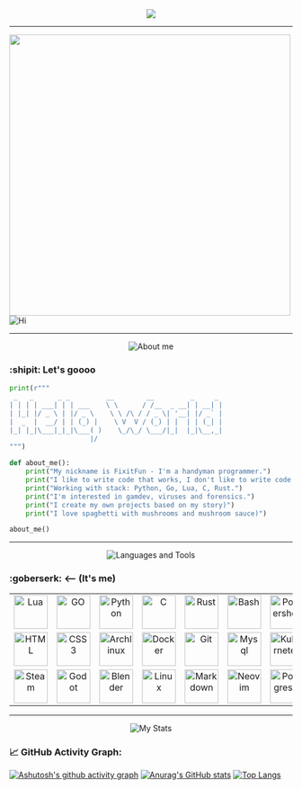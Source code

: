 <div id="header" align="center">
  
 <img src ="https://www.demirramon.com/gen/undertale_text_box.png?text=%20Hi%20there%0A%20Welcome%20to%20my%20github%20page&box=deltarune&boxcolor=000000&character=custom&expression=https%3A%2F%2Fwww.demirramon.com%2Fmedia%2Fundertale%2Fchar%2Ftemp%2Fexpressions%2F1751121414_4510.png&asterisk=ffffff&size=2&style=darkworld&t=1751121519"> 
  
</div>

---

<div align="left">
 <img src="https://media.tenor.com/gFDT7Ic6BdkAAAAi/pixel-sitting.gif" width="500" height="500">
<img src="https://fontmeme.com/permalink/250520/0c3ffe96d696f85a80a4a01096a1ca27.png" alt="Hi">
</div>

---


<div align="center">  
<img src="https://www.demirramon.com/gen/undertale_text_box.png?text=%20About%20me&box=deltarune&boxcolor=000000&character=custom&expression=https%3A%2F%2Fwww.demirramon.com%2Fmedia%2Fundertale%2Fchar%2Ftemp%2Fexpressions%2F1751121414_4510.png&asterisk=ffffff&size=2&style=darkworld&t=1751121415" alt="About me">
</div>



### :shipit: Let's goooo

```python
print(r"""
 _   _      _ _         __        __         _     _ 
| | | | ___| | | ___    \ \      / /__  _ __| | __| |
| |_| |/ _ \ | |/ _ \    \ \ /\ / / _ \| '__| |/ _` |
|  _  |  __/ | | (_) |    \ V  V / (_) | |  | | (_| |
|_| |_|\___|_|_|\___( )    \_/\_/ \___/|_|  |_|\__,_|
                    |/                                
""")

def about_me():
    print("My nickname is FixitFun - I'm a handyman programmer.")
    print("I like to write code that works, I don't like to write code that doesn't work.")
    print("Working with stack: Python, Go, Lua, C, Rust.")
    print("I'm interested in gamdev, viruses and forensics.")
    print("I create my own projects based on my story)")
    print("I love spaghetti with mushrooms and mushroom sauce)")

about_me()
```

---

<div align="center">
  
<img src="https://www.demirramon.com/gen/undertale_text_box.png?text=%20Languages%20and%20Tools&box=deltarune&boxcolor=000000&character=custom&expression=https%3A%2F%2Fwww.demirramon.com%2Fmedia%2Fundertale%2Fchar%2Ftemp%2Fexpressions%2F1751121414_4510.png&asterisk=ffffff&size=2&style=darkworld&t=1751121717" alt="Languages ​​and Tools">
</div>  

### :goberserk: <-- (It's me)

<table>
  <tr>
    <td align="center">
    <img src="https://cdn.jsdelivr.net/gh/devicons/devicon@latest/icons/lua/lua-plain.svg" width="60" title="Lua">
    </td>
    <td align="center">
    <img src="https://cdn.jsdelivr.net/gh/devicons/devicon@latest/icons/go/go-original-wordmark.svg" width="60" title="GO">
    </td>
    <td align="center">
    <img src="https://cdn.jsdelivr.net/gh/devicons/devicon@latest/icons/python/python-original.svg" width="60" title="Python">
    </td>
    <td align="center">
    <img src="https://cdn.jsdelivr.net/gh/devicons/devicon@latest/icons/c/c-original.svg" width="60" title="C">
    </td>
    <td align="center">
    <img src="https://cdn.jsdelivr.net/gh/devicons/devicon@latest/icons/rust/rust-original.svg" width="60" title="Rust">
    </td>
    <td align="center">
    <img src="https://cdn.jsdelivr.net/gh/devicons/devicon@latest/icons/bash/bash-original.svg" width="60" title="Bash">
    </td>
    <td align="center">
    <img src="https://cdn.jsdelivr.net/gh/devicons/devicon@latest/icons/powershell/powershell-original.svg" width="60" title="Powershell">
    </td>
  </tr>
  <tr>
    <td align="center">
    <img src="https://cdn.jsdelivr.net/gh/devicons/devicon@latest/icons/html5/html5-original.svg" width="60" title="HTML">
</td>
<td align="center">
    <img src="https://cdn.jsdelivr.net/gh/devicons/devicon@latest/icons/css3/css3-original.svg" width="60" title="CSS3">
</td>
  <td align="center">
    <img src="https://cdn.jsdelivr.net/gh/devicons/devicon@latest/icons/archlinux/archlinux-original.svg" width="60" title="Archlinux">
</td>
    <td align="center">
    <img src="https://cdn.jsdelivr.net/gh/devicons/devicon@latest/icons/docker/docker-original.svg" width="60" title="Docker">
</td>
    <td align="center">
    <img src="https://cdn.jsdelivr.net/gh/devicons/devicon@latest/icons/git/git-original.svg" width="60" title="Git">
</td>
    <td align="center">
    <img src="https://cdn.jsdelivr.net/gh/devicons/devicon@latest/icons/mysql/mysql-original-wordmark.svg" width="60" title="Mysql">
</td>
    <td align="center">
    <img src="https://cdn.jsdelivr.net/gh/devicons/devicon@latest/icons/kubernetes/kubernetes-original.svg" width="60" title="Kubernetes">
    </td>
  </tr>
  <tr>
  <td align="center">
  <img src="https://www.svgrepo.com/show/306796/steam.svg" width="60" title="Steam">
  </td>   
  <td align="center">
  <img src="https://cdn.jsdelivr.net/gh/devicons/devicon@latest/icons/godot/godot-original.svg" width="60" title="Godot">
  </td>
  <td align="center">
  <img src="https://cdn.jsdelivr.net/gh/devicons/devicon@latest/icons/blender/blender-original.svg" width="60" title="Blender">
  </td>
  <td align="center">
  <img src="https://cdn.jsdelivr.net/gh/devicons/devicon@latest/icons/linux/linux-plain.svg" width="60" title="Linux">
  </td>
  <td align="center">
  <img src="https://cdn.jsdelivr.net/gh/devicons/devicon@latest/icons/markdown/markdown-original.svg" width="60" title="Markdown">
  </td>
   <td align="center">
  <img src="https://cdn.jsdelivr.net/gh/devicons/devicon@latest/icons/neovim/neovim-original.svg" width="60" title="Neovim">
  </td>
  <td align="center">
  <img src="https://cdn.jsdelivr.net/gh/devicons/devicon@latest/icons/postgresql/postgresql-original.svg" width="60" title="Postgresql">
  </td> 
 </tr>   
</table> 

---

<div align="center">
  
<img src="https://www.demirramon.com/gen/undertale_text_box.png?text=%20My%20stats&box=deltarune&boxcolor=000000&character=custom&expression=https%3A%2F%2Fwww.demirramon.com%2Fmedia%2Fundertale%2Fchar%2Ftemp%2Fexpressions%2F1751121414_4510.png&asterisk=ffffff&size=2&style=darkworld&t=1751122756" alt="My Stats">
  
</div>
<h4></h4>

### 📈 GitHub Activity Graph:
[![Ashutosh's github activity graph](https://github-readme-activity-graph.vercel.app/graph?username=FixitFun&theme=github-compact)](https://github.com/ashutosh00710/github-readme-activity-graph)
[![Anurag's GitHub stats](https://github-readme-stats.vercel.app/api?username=FixitFun&theme=dark)](https://github.com/anuraghazra/github-readme-stats)
[![Top Langs](https://github-readme-stats.vercel.app/api/top-langs/?username=FixitFun&layout=donut)](https://github.com/anuraghazra/github-readme-stats)
